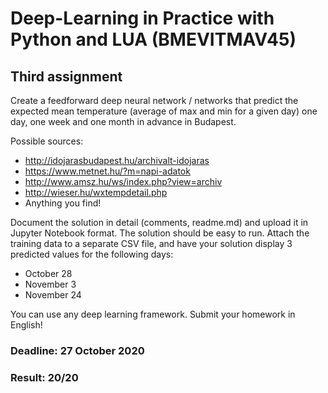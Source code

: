 # Deep-Learning in Practice with Python and LUA (BMEVITMAV45)
## Third assignment

Create a feedforward deep neural network / networks that predict the expected mean temperature (average of max and min for a given day) one day, one week and one month in advance in Budapest.

Possible sources:
* http://idojarasbudapest.hu/archivalt-idojaras
* https://www.metnet.hu/?m=napi-adatok
* http://www.amsz.hu/ws/index.php?view=archiv
* http://wieser.hu/wxtempdetail.php
* Anything you find!

Document the solution in detail (comments, readme.md) and upload it in Jupyter Notebook format. The solution should be easy to run.
Attach the training data to a separate CSV file, and have your solution display 3 predicted values for the following days:
* October 28
* November 3
* November 24

You can use any deep learning framework. Submit your homework in English!

### Deadline: 27 October 2020

### Result: 20/20

